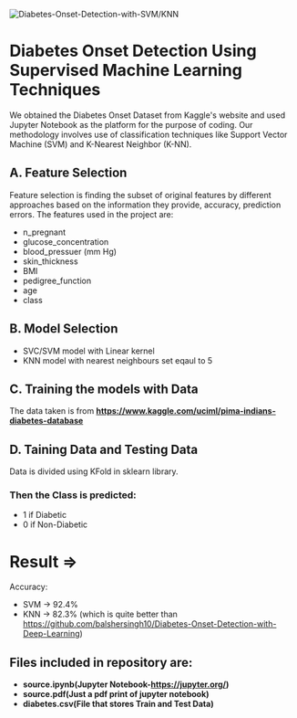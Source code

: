 ![Diabetes-Onset-Detection-with-SVM/KNN](https://miro.medium.com/max/2560/1*TJapPdGxjpOh5FxDwG18rQ.jpeg)
# Diabetes Onset Detection Using Supervised Machine Learning Techniques
We obtained the Diabetes Onset Dataset from Kaggle's website and used Jupyter Notebook as the platform for the purpose of coding. Our methodology involves use of classification techniques like Support Vector Machine (SVM) and K-Nearest Neighbor (K-NN).
## A. Feature Selection
Feature selection is finding the subset of original features by different approaches based on the information they provide, accuracy, prediction errors.
The features used in the project are:
- n_pregnant
- glucose_concentration
- blood_pressuer (mm Hg)
- skin_thickness
- BMI
- pedigree_function
- age
- class
## B. Model Selection
* SVC/SVM model with Linear kernel
* KNN model with nearest neighbours set eqaul to 5
## C. Training the models with Data
The data taken is from **https://www.kaggle.com/uciml/pima-indians-diabetes-database**
## D. Taining Data and Testing Data
Data is divided using KFold in sklearn library.
### Then the Class is predicted:
- 1 if Diabetic
- 0 if Non-Diabetic
# Result =>
Accuracy:
* SVM -> 92.4%
* KNN -> 82.3%
(which is quite better than https://github.com/balshersingh10/Diabetes-Onset-Detection-with-Deep-Learning)
## Files included in repository are:
- **source.ipynb(Jupyter Notebook-https://jupyter.org/)**
- **source.pdf(Just a pdf print of jupyter notebook)**
- **diabetes.csv(File that stores Train and Test Data)**  <br />
